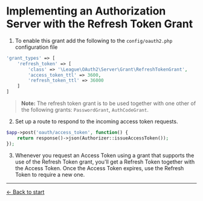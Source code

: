 # Implementing an Authorization Server with the Refresh Token Grant

1. To enable this grant add the following to the `config/oauth2.php` configuration file

  ```php
  'grant_types' => [
      'refresh_token' => [
          'class' => '\League\OAuth2\Server\Grant\RefreshTokenGrant',
          'access_token_ttl' => 3600,
          'refresh_token_ttl' => 36000
      ]
  ]
  ```

  > **Note:** The refresh token grant is to be used together with one other of the following grants: `PasswordGrant`, `AuthCodeGrant`.


2. Set up a route to respond to the incoming access token requests.

  ```php
  $app->post('oauth/access_token', function() {
      return response()->json(Authorizer::issueAccessToken());
  });
  ```

3. Whenever you request an Access Token using a grant that supports the use of the Refresh Token grant, you'll get a Refresh Token together with the Access Token. Once the Access Token expires, use the Refresh Token to require a new one.

---

[&larr; Back to start](../README.md)
